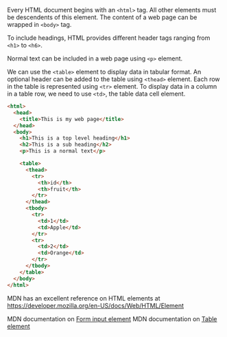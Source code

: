 Every HTML document begins with an `<html>` tag. All other elements must be descendents of this element. The content of a web page can be wrapped in `<body>` tag.

To include headings, HTML provides different header tags ranging from `<h1>` to `<h6>`.

Normal text can be included in a web page using `<p>` element.

We can use the `<table>` element to display data in tabular format. An optional header can be added to the table using `<thead>` element. Each row in the table is represented using `<tr>` element. To display data in a column in a table row, we need to use `<td>`, the table data cell element.

```html
<html>
  <head>
    <title>This is my web page</title>
  </head>
  <body>
    <h1>This is a top level heading</h1>
    <h2>This is a sub heading</h2>
    <p>This is a normal text</p>

    <table>
      <thead>
        <tr>
          <th>id</th>
          <th>fruit</th>
        </tr>
      </thead>
      <tbody>
        <tr>
          <td>1</td>
          <td>Apple</td>
        </tr>
        <tr>
          <td>2</td>
          <td>Orange</td>
        </tr>
      </tbody>
    </table>
  </body>
</html>
```

MDN has an excellent reference on HTML elements at https://developer.mozilla.org/en-US/docs/Web/HTML/Element

MDN documentation on [Form input element](https://developer.mozilla.org/en-US/docs/Web/HTML/Element/input)
MDN documentation on [Table element](https://developer.mozilla.org/en-US/docs/Web/HTML/Element/table)